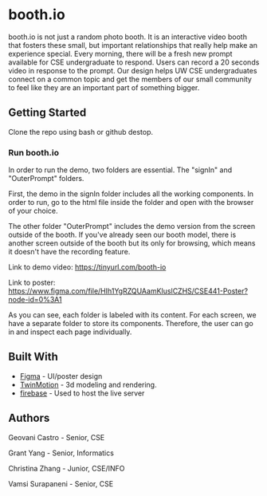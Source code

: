 # booth.io

booth.io is not just a random photo booth. It is an interactive video booth that fosters these small, but important relationships that really help make an experience special. Every morning, there will be a fresh new prompt available for CSE undergraduate to respond. Users can record a 20 seconds video in response to the prompt. Our design helps UW CSE undergraduates connect on a common topic and get the members of our small community to feel like they are an important part of something bigger. 


## Getting Started

Clone the repo using bash or github destop.

### Run booth.io

In order to run the demo, two folders are essential. The "signIn" and "OuterPrompt" folders.

First, the demo in the signIn folder includes all the working components. In order to run, go to the html file inside the folder and open with the browser of your choice.

The other folder "OuterPrompt" includes the demo version from the screen outside of the booth. If you've already seen our booth model, there is another screen outside of the booth but its only for browsing, which means it doesn't have the recording feature.

Link to demo video: https://tinyurl.com/booth-io

Link to poster: https://www.figma.com/file/HIh1YgRZQUAamKIuslCZHS/CSE441-Poster?node-id=0%3A1


As you can see, each folder is labeled with its content. For each screen, we have a separate folder to store its components. Therefore, the user can go in and inspect each page individually.

## Built With

* [Figma](figma.com) - UI/poster design
* [TwinMotion](https://www.unrealengine.com/en-US/twinmotion) - 3d modeling and rendering.
* [firebase](firebase.google.com) - Used to host the live server

## Authors

Geovani Castro - Senior, CSE

Grant Yang - Senior, Informatics

Christina Zhang - Junior, CSE/INFO

Vamsi Surapaneni - Senior, CSE